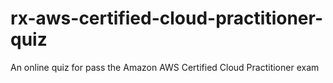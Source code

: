 # rx-aws-certified-cloud-practitioner-quiz
An online quiz for pass the Amazon AWS Certified Cloud Practitioner exam
